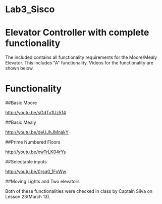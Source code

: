 Lab3_Sisco
==========
# Elevator Controller with complete functionality

The included contains all functionality requirements for the Moore/Mealy Elevator. This includes "A" functionality. Videos
for the functionality are shown below.

# Functionality

##Basic Moore

http://youtu.be/sGdTu1Uz514

##Basic Mealy

http://youtu.be/deUJhJMnakY

##Prime Numbered Floors

http://youtu.be/xwTrLK04rYs

##Selectable inputs

http://youtu.be/0rsq0_1FxWw

##Moving Lights and Two elevators

Both of these functionalities were checked in class by Captain Silva on Lesson 23(March 13).
